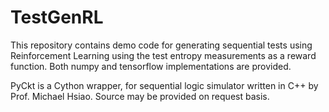 # TestGenRL

This repository contains demo code for generating sequential tests using Reinforcement Learning using the test entropy measurements as a reward function. Both numpy and tensorflow implementations are provided.

PyCkt is a Cython wrapper, for sequential logic simulator written in C++ by Prof. Michael Hsiao. Source may be provided on request basis.
